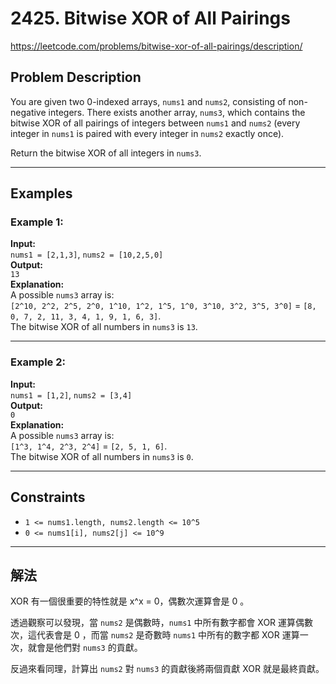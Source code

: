 # 2425. Bitwise XOR of All Pairings
https://leetcode.com/problems/bitwise-xor-of-all-pairings/description/
## Problem Description

You are given two 0-indexed arrays, `nums1` and `nums2`, consisting of non-negative integers. There exists another array, `nums3`, which contains the bitwise XOR of all pairings of integers between `nums1` and `nums2` (every integer in `nums1` is paired with every integer in `nums2` exactly once).

Return the bitwise XOR of all integers in `nums3`.

---

## Examples

### Example 1:
**Input:**  
`nums1 = [2,1,3]`, `nums2 = [10,2,5,0]`  
**Output:**  
`13`  
**Explanation:**  
A possible `nums3` array is:  
`[2^10, 2^2, 2^5, 2^0, 1^10, 1^2, 1^5, 1^0, 3^10, 3^2, 3^5, 3^0]` = `[8, 0, 7, 2, 11, 3, 4, 1, 9, 1, 6, 3]`.  
The bitwise XOR of all numbers in `nums3` is `13`.  

---

### Example 2:
**Input:**  
`nums1 = [1,2]`, `nums2 = [3,4]`  
**Output:**  
`0`  
**Explanation:**  
A possible `nums3` array is:  
`[1^3, 1^4, 2^3, 2^4]` = `[2, 5, 1, 6]`.  
The bitwise XOR of all numbers in `nums3` is `0`.  

---

## Constraints
- `1 <= nums1.length, nums2.length <= 10^5`
- `0 <= nums1[i], nums2[j] <= 10^9`

---

## 解法
XOR 有一個很重要的特性就是 x^x = 0，偶數次運算會是 0 。

透過觀察可以發現，當 `nums2` 是偶數時，`nums1` 中所有數字都會 XOR 運算偶數次，這代表會是 0 ，而當 `nums2` 是奇數時 `nums1` 中所有的數字都 XOR 運算一次，就會是他們對 `nums3` 的貢獻。

反過來看同理，計算出 `nums2` 對 `nums3` 的貢獻後將兩個貢獻 XOR 就是最終貢獻。
